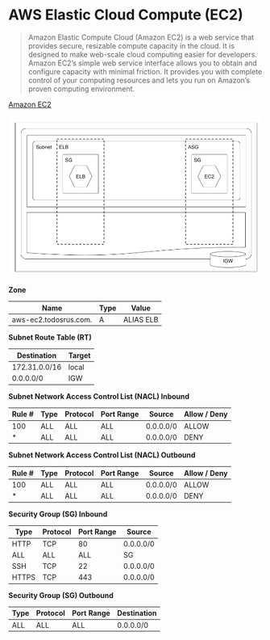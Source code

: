 # AWS Elastic Cloud Compute (EC2)

> Amazon Elastic Compute Cloud (Amazon EC2) is a web service that provides secure, resizable compute capacity in the cloud. It is designed to make web-scale cloud computing easier for developers. Amazon EC2’s simple web service interface allows you to obtain and configure capacity with minimal friction. It provides you with complete control of your computing resources and lets you run on Amazon’s proven computing environment.

[Amazon EC2](https://aws.amazon.com/ec2/)

![Network Diagram](aws-ec2.png)

**Zone**

| Name                  | Type | Value     |
| --------------------- | ---- | --------- |
| aws-ec2.todosrus.com. | A    | ALIAS ELB |

**Subnet Route Table (RT)**

| Destination   | Target |
| ------------- | ------ |
| 172.31.0.0/16 | local  |
| 0.0.0.0/0     | IGW    |

**Subnet Network Access Control List (NACL) Inbound**

| Rule # | Type | Protocol | Port Range | Source    | Allow / Deny |
| ------ | ---- | -------- | ---------- | --------- | ------------ |
| 100    | ALL  | ALL      | ALL        | 0.0.0.0/0 | ALLOW        |
| *      | ALL  | ALL      | ALL        | 0.0.0.0/0 | DENY         |

**Subnet Network Access Control List (NACL) Outbound**

| Rule # | Type | Protocol | Port Range | Source    | Allow / Deny |
| ------ | ---- | -------- | ---------- | --------- | ------------ |
| 100    | ALL  | ALL      | ALL        | 0.0.0.0/0 | ALLOW        |
| *      | ALL  | ALL      | ALL        | 0.0.0.0/0 | DENY         |

**Security Group (SG) Inbound**

| Type  | Protocol | Port Range | Source    |
| ----- | -------- | ---------- | --------- |
| HTTP  | TCP      | 80         | 0.0.0.0/0 |
| ALL   | ALL      | ALL        | SG        |
| SSH   | TCP      | 22         | 0.0.0.0/0 |
| HTTPS | TCP      | 443        | 0.0.0.0/0 |

**Security Group (SG) Outbound**

| Type  | Protocol | Port Range | Destination |
| ----- | -------- | ---------- | ----------- |
| ALL   | ALL      | ALL        | 0.0.0.0/0   |
